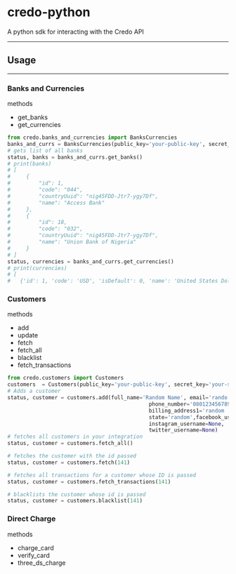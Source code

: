 # credo-python

A python sdk for interacting with the Credo API

----

## Usage

---

### Banks and Currencies

methods

- get_banks
- get_currencies

```python
from credo.banks_and_currencies import BanksCurrencies
banks_and_currs = BanksCurrencies(public_key='your-public-key', secret_key='your-secret-key')
# gets list of all banks
status, banks = banks_and_currs.get_banks()
# print(banks)
# [
#     {
#         "id": 1,
#         "code": "044",
#         "countryUuid": "nig45FDD-Jtr7-ygy7Df",
#         "name": "Access Bank"
#     },
#     {
#         "id": 18,
#         "code": "032",
#         "countryUuid": "nig45FDD-Jtr7-ygy7Df",
#         "name": "Union Bank of Nigeria"
#     }
# ]
status, currencies = banks_and_currs.get_currencies()
# print(currencies)
# [
#   {'id': 1, 'code': 'USD', 'isDefault': 0, 'name': 'United States Dollars', 'symbol': '$'}, {'id': 2, 'code': 'NGN', 'isDefault': 1, 'name': 'Nigerian Naira', 'symbol': '?'})
```

### Customers
methods

- add
- update
- fetch
- fetch_all
- blacklist
- fetch_transactions

```python
from credo.customers import Customers
customers  = Customers(public_key='your-public-key', secret_key='your-secret-key')
# Adds a customer
status, customer = customers.add(full_name='Random Name', email='rando.nam@gmail.com',
                                             phone_number='080123456789',
                                             billing_address1='random ', billing_address2='random', district='random',
                                             state='random',facebook_username=None,
                                             instagram_username=None,
                                             twitter_username=None)
# fetches all customers in your integration
status, customer = customers.fetch_all()

# fetches the customer with the id passed
status, customer = customers.fetch(141)

# fetches all transactions for a customer whose ID is passed
status, customer = customers.fetch_transactions(141)

# blacklists the customer whose id is passed
status, customer = customers.blacklist(141)


```

### Direct Charge

methods

- charge_card
- verify_card
- three_ds_charge
